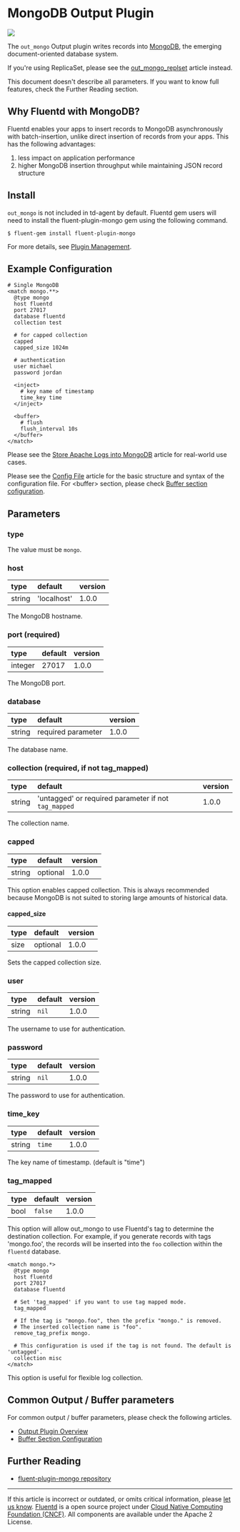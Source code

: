 # MongoDB Output Plugin

![](/images/plugins/output/mongo.png)

The `out_mongo` Output plugin writes records into
[MongoDB](http://mongodb.org/), the emerging document-oriented database
system.

If you're using ReplicaSet, please see the
[out\_mongo\_replset](/plugins/output/mongo_replset.md) article instead.

This document doesn't describe all parameters. If you want to know full
features, check the Further Reading section.


## Why Fluentd with MongoDB?

Fluentd enables your apps to insert records to MongoDB asynchronously
with batch-insertion, unlike direct insertion of records from your apps.
This has the following advantages:

1.  less impact on application performance
2.  higher MongoDB insertion throughput while maintaining JSON record
    structure


## Install

`out_mongo` is not included in td-agent by default. Fluentd gem users
will need to install the fluent-plugin-mongo gem using the following
command.

``` {.CodeRay}
$ fluent-gem install fluent-plugin-mongo
```

For more details, see [Plugin Management](/deployment/plugin-management.md).


## Example Configuration

``` {.CodeRay}
# Single MongoDB
<match mongo.**>
  @type mongo
  host fluentd
  port 27017
  database fluentd
  collection test

  # for capped collection
  capped
  capped_size 1024m

  # authentication
  user michael
  password jordan

  <inject>
    # key name of timestamp
    time_key time
  </inject>

  <buffer>
    # flush
    flush_interval 10s
  </buffer>
</match>
```

Please see the [Store Apache Logs into MongoDB](/guides/apache-to-mongodb.md)
article for real-world use cases.

Please see the [Config File](/configuration/config-file.md) article for the basic
structure and syntax of the configuration file. For \<buffer\> section,
please check [Buffer section cofiguration](/configuration/buffer-section.md).


## Parameters


### type

The value must be `mongo`.


### host

| type   | default     | version |
|:-------|:------------|:--------|
| string | 'localhost' | 1.0.0   |

The MongoDB hostname.


### port (required)

| type    | default | version |
|:--------|:--------|:--------|
| integer | 27017   | 1.0.0   |

The MongoDB port.


### database

| type   | default            | version |
|:-------|:-------------------|:--------|
| string | required parameter | 1.0.0   |

The database name.


### collection (required, if not tag\_mapped)

| type   | default                                              | version |
|:-------|:-----------------------------------------------------|:--------|
| string | 'untagged' or required parameter if not `tag_mapped` | 1.0.0   |

The collection name.


### capped

| type   | default  | version |
|:-------|:---------|:--------|
| string | optional | 1.0.0   |

This option enables capped collection. This is always recommended
because MongoDB is not suited to storing large amounts of historical
data.

#### capped\_size

| type | default  | version |
|:-----|:---------|:--------|
| size | optional | 1.0.0   |

Sets the capped collection size.


### user

| type   | default | version |
|:-------|:--------|:--------|
| string | `nil`   | 1.0.0   |

The username to use for authentication.


### password

| type   | default | version |
|:-------|:--------|:--------|
| string | `nil`   | 1.0.0   |

The password to use for authentication.


### time\_key

| type   | default | version |
|:-------|:--------|:--------|
| string | `time`  | 1.0.0   |

The key name of timestamp. (default is "time")


### tag\_mapped

| type | default | version |
|:-----|:--------|:--------|
| bool | `false` | 1.0.0   |

This option will allow out\_mongo to use Fluentd's tag to determine the
destination collection. For example, if you generate records with tags
'mongo.foo', the records will be inserted into the `foo` collection
within the `fluentd` database.

``` {.CodeRay}
<match mongo.*>
  @type mongo
  host fluentd
  port 27017
  database fluentd

  # Set 'tag_mapped' if you want to use tag mapped mode.
  tag_mapped

  # If the tag is "mongo.foo", then the prefix "mongo." is removed.
  # The inserted collection name is "foo".
  remove_tag_prefix mongo.

  # This configuration is used if the tag is not found. The default is 'untagged'.
  collection misc
</match>
```

This option is useful for flexible log collection.


## Common Output / Buffer parameters

For common output / buffer parameters, please check the following
articles.

-   [Output Plugin Overview](/plugins/output/README.md)
-   [Buffer Section Configuration](/configuration/buffer-section.md)


## Further Reading

-   [fluent-plugin-mongo repository](https://github.com/fluent/fluent-plugin-mongo)


------------------------------------------------------------------------

If this article is incorrect or outdated, or omits critical information, please [let us know](https://github.com/fluent/fluentd-docs/issues?state=open).
[Fluentd](http://www.fluentd.org/) is a open source project under [Cloud Native Computing Foundation (CNCF)](https://cncf.io/). All components are available under the Apache 2 License.
